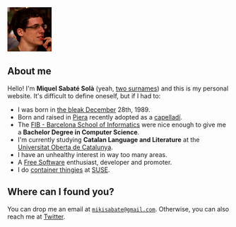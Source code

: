 <img src="/images/me.jpeg" alt="Miquel's picture" id="image-profile" title="It's-a Me, Miquel!" width="100" height="100">

## About me

Hello! I'm **Miquel Sabaté Solà** (yeah, [two
surnames](https://en.wikipedia.org/wiki/Spanish_naming_customs)) and this is my
personal website. It's difficult to define oneself, but if I had to:

- I was born in [the bleak
  December](https://www.poetryfoundation.org/poems-and-poets/poems/detail/48860)
  28th, 1989.
- Born and raised in [Piera](https://en.wikipedia.org/wiki/Piera) recently
  adopted as a [capelladí](https://en.wikipedia.org/wiki/Capellades).
- The [FIB - Barcelona School of Informatics](http://www.fib.upc.edu/en.html)
  were nice enough to give me a **Bachelor Degree in Computer Science**.
- I'm currently studying **Catalan Language and Literature** at the [Universitat
  Oberta de Catalunya](http://www.uoc.edu/portal/en/index.html).
- I have an unhealthy interest in way too many areas.
- A [Free Software](https://en.wikipedia.org/wiki/Free_software) enthusiast, developer and promoter.
- I do [container thingies](https://en.wikipedia.org/wiki/Linux_containers) at
  [SUSE](https://www.suse.com).

## Where can I found you?

<p>
You can drop me an email at
<a href="mailto:mikisabate@gmail.com" title="Send email">
    <code>mikisabate@gmail.com</code></a>.
Otherwise, you can also reach me at <a href="https://twitter.com/miquelssola"
title="@miquelssola">Twitter</a>.
</p>
